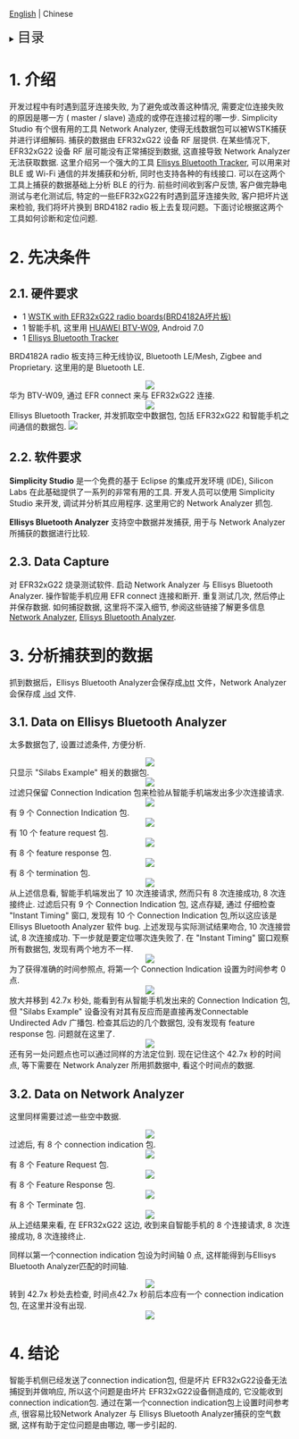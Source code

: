 [English](Bluetooth-connection-issue-diagnostics) | Chinese
<details>
<summary><font size=5>目录</font> </summary>

- [1. 介绍](#1-介绍)
- [2. 先决条件](#2-先决条件)
- [3. 分析捕获到的数据](#3-分析捕获到的数据)
- [4. 结论](#4-结论)

</details>

# 1. 介绍
开发过程中有时遇到蓝牙连接失败, 为了避免或改善这种情况, 需要定位连接失败的原因是哪一方 ( master / slave) 造成的或停在连接过程的哪一步. Simplicity Studio 有个很有用的工具 Network Analyzer, 使得无线数据包可以被WSTK捕获并进行详细解码. 捕获的数据由 EFR32xG22 设备 RF 层提供. 在某些情况下, EFR32xG22 设备 RF 层可能没有正常捕捉到数据, 这直接导致 Network Analyzer 无法获取数据. 这里介绍另一个强大的工具 [Ellisys Bluetooth Tracker](https://www.ellisys.com/products/btr1), 可以用来对 BLE 或 Wi-Fi 通信的并发捕获和分析, 同时也支持各种的有线接口. 可以在这两个工具上捕获的数据基础上分析 BLE 的行为. 前些时间收到客户反馈, 客户做完静电测试与老化测试后, 特定的一些EFR32xG22有时遇到蓝牙连接失败, 客户把坏片送来检验, 我们将坏片换到 BRD4182 radio 板上去复现问题。下面讨论根据这两个工具如何诊断和定位问题. 

# 2. 先决条件 

## 2.1. 硬件要求
* 1 [WSTK with EFR32xG22 radio boards(BRD4182A坏片板)](https://www.silabs.com/development-tools/wireless/efr32xg22-wireless-starter-kit)
* 1 智能手机, 这里用 [HUAWEI BTV-W09](https://www.amazon.com/MediaPad-Android-Marshmallow-Moonlight-Warranty/dp/B01LB08BH6), Android 7.0
* 1 [Ellisys Bluetooth Tracker](https://www.ellisys.com/products/btr1)

BRD4182A radio 板支持三种无线协议,  Bluetooth LE/Mesh, Zigbee and Proprietary. 这里用的是 Bluetooth LE.
<div align="center">
  <img src="files/BL-Bluetooth-connection-issue-diagnostics/wstk.png">  
</div> 
华为 BTV-W09, 通过 EFR connect 来与 EFR32xG22 连接.
<div align="center">
  <img src="files/BL-Bluetooth-connection-issue-diagnostics/phone.png">  
</div> 
Ellisys Bluetooth Tracker, 并发抓取空中数据包, 包括 EFR32xG22 和智能手机之间通信的数据包.
  <img src="files/BL-Bluetooth-connection-issue-diagnostics/ellisys.png">  
</div> 


## 2.2. 软件要求
**Simplicity Studio** 是一个免费的基于 Eclipse 的集成开发环境 (IDE), Silicon Labs 在此基础提供了一系列的非常有用的工具. 开发人员可以使用 Simplicity Studio 来开发, 调试并分析其应用程序. 这里用它的 Network Analyzer 抓包.  

**Ellisys Bluetooth Analyzer** 支持空中数据并发捕获, 用于与 Network Analyzer所捕获的数据进行比较.

## 2.3. Data Capture
对 EFR32xG22 烧录测试软件. 启动 Network Analyzer 与 Ellisys Bluetooth Analyzer. 操作智能手机应用 EFR connect 连接和断开. 重复测试几次, 然后停止并保存数据. 如何捕捉数据, 这里将不深入细节, 参阅这些链接了解更多信息 [Network Analyzer](https://www.silabs.com/documents/login/presentations/tech-talk-using%20silabs-network-analyzer.pdf), [Ellisys Bluetooth Analyzer](https://www.ellisys.com/products/download/bta_manual.pdf).

# 3. 分析捕获到的数据
抓到数据后，Ellisys Bluetooth Analyzer会保存成[.btt](files/BL-Bluetooth-connection-issue-diagnostics/src/connecton.btt) 文件，Network Analyzer 会保存成 [.isd](files/BL-Bluetooth-connection-issue-diagnostics/src/connecton.isd) 文件.

## 3.1. Data on Ellisys Bluetooth Analyzer
太多数据包了, 设置过滤条件, 方便分析.
<div align="center">
  <img src="files/BL-Bluetooth-connection-issue-diagnostics/el-filter.png">  
</div> 
只显示 "Silabs Example" 相关的数据包.
<div align="center">
  <img src="files/BL-Bluetooth-connection-issue-diagnostics/el-Silabs-Example.png">  
</div> 
过滤只保留 Connection Indication 包来检验从智能手机端发出多少次连接请求.
<div align="center">
  <img src="files/BL-Bluetooth-connection-issue-diagnostics/el-CONNECT-IND-filter.png">  
</div> 
有 9 个 Connection Indication 包.
<div align="center">
  <img src="files/BL-Bluetooth-connection-issue-diagnostics/el-CONNECT-IND.png">  
</div> 
有 10 个 feature request 包.
<div align="center">
  <img src="files/BL-Bluetooth-connection-issue-diagnostics/el-LL-FEATURE-REQ.png">  
</div> 
有 8 个 feature response 包.
<div align="center">
  <img src="files/BL-Bluetooth-connection-issue-diagnostics/el-LL-FEATURE-RSP.png">  
</div> 
有 8 个 termination 包.
<div align="center">
  <img src="files/BL-Bluetooth-connection-issue-diagnostics/el-LL-TERMINATE-IND.png">  
</div> 
从上述信息看, 智能手机端发出了 10 次连接请求, 然而只有 8 次连接成功, 8 次连接终止.
过滤后只有 9 个 Connection Indication 包, 这点存疑, 通过 仔细检查 "Instant Timing" 窗口, 发现有 10 个 Connection Indication 包,所以这应该是 Ellisys Bluetooth Analyzer 软件 bug.
上述发现与实际测试结果吻合,  10 次连接尝试, 8 次连接成功. 下一步就是要定位哪次连失败了.
在 "Instant Timing" 窗口观察所有数据包, 发现有两个地方不一样. 
<div align="center">
  <img src="files/BL-Bluetooth-connection-issue-diagnostics/el-overview.png">  
</div> 
为了获得准确的时间参照点, 将第一个 Connection Indication 设置为时间参考 0 点.
<div align="center">
  <img src="files/BL-Bluetooth-connection-issue-diagnostics/el-set-time-reference.png">  
</div> 
放大并移到 42.7x 秒处, 能看到有从智能手机发出来的 Connection Indication 包, 但 "Silabs Example" 设备没有对其有反应而是直接再发Connectable Undirected Adv 广播包.
检查其后边的几个数据包,  没有发现有 feature response 包. 问题就在这里了.
<div align="center">
  <img src="files/BL-Bluetooth-connection-issue-diagnostics/el-CONNECT-IND-NO-RSP.png">  
</div> 
还有另一处问题点也可以通过同样的方法定位到. 现在记住这个 42.7x 秒的时间点, 等下需要在 Network Analyzer 所用抓数据中, 看这个时间点的数据.

## 3.2. Data on Network Analyzer
这里同样需要过滤一些空中数据.
<div align="center">
  <img src="files/BL-Bluetooth-connection-issue-diagnostics/na-all.png">  
</div> 
过滤后, 有 8 个 connection indication 包.
<div align="center">
  <img src="files/BL-Bluetooth-connection-issue-diagnostics/na-connection-indication.png">  
</div> 
有 8 个 Feature Request 包.
<div align="center">
  <img src="files/BL-Bluetooth-connection-issue-diagnostics/na-Feature-Request.png">  
</div> 
有 8 个 Feature Response 包.
<div align="center">
  <img src="files/BL-Bluetooth-connection-issue-diagnostics/na-Feature-Response.png">  
</div> 
有 8 个 Terminate 包.
<div align="center">
  <img src="files/BL-Bluetooth-connection-issue-diagnostics/na-Terminate.png">  
</div> 
从上述结果来看, 在 EFR32xG22 这边, 收到来自智能手机的 8 个连接请求, 8 次连接成功, 8 次连接终止.

同样以第一个connection indication 包设为时间轴 0 点, 这样能得到与Ellisys Bluetooth Analyzer匹配的时间轴. 
<div align="center">
  <img src="files/BL-Bluetooth-connection-issue-diagnostics/na-set-time-reference.png">  
</div> 
转到 42.7x 秒处去检查, 时间点42.7x 秒前后本应有一个 connection indication 包,  在这里并没有出现.
<div align="center">
  <img src="files/BL-Bluetooth-connection-issue-diagnostics/na-not-get-connection-indication.png">  
</div> 

# 4. 结论
智能手机侧已经发送了connection indication包, 但是坏片 EFR32xG22设备无法捕捉到并做响应, 所以这个问题是由坏片 EFR32xG22设备侧造成的, 它没能收到 connection indication包.
通过在第一个connection indication包上设置时间参考点, 很容易比较Network Analyzer 与 Ellisys Bluetooth Analyzer捕获的空气数据, 这样有助于定位问题是由哪边, 哪一步引起的.

